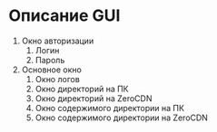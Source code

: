 # Описание GUI

1. Окно авторизации
    1. Логин
    2. Пароль
2. Основное окно
    1. Окно логов
    2. Окно директорий на ПК
    3. Окно директорий на ZeroCDN
    4. Окно содержимого директории на ПК
    5. Окно содержимого директории на ZeroCDN
